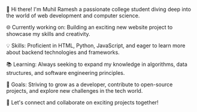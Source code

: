 👋 Hi there! I'm Muhil Ramesh a passionate college student diving deep into the world of web development and computer science.

🌐 Currently working on: Building an exciting new website project to showcase my skills and creativity.

💡 Skills: Proficient in HTML, Python, JavaScript, and eager to learn more about backend technologies and frameworks.

📚 Learning: Always seeking to expand my knowledge in algorithms, data structures, and software engineering principles.

🚀 Goals: Striving to grow as a developer, contribute to open-source projects, and explore new challenges in the tech world.

🔗 Let's connect and collaborate on exciting projects together!


<!---
muhilramesh/muhilramesh is a ✨ special ✨ repository because its `README.md` (this file) appears on your GitHub profile.
You can click the Preview link to take a look at your changes.
--->
